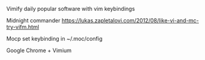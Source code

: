 Vimify daily popular software with vim keybindings

Midnight commander 
https://lukas.zapletalovi.com/2012/08/like-vi-and-mc-try-vifm.html

Mocp 
set keybinding in ~/.moc/config

Google Chrome + Vimium
